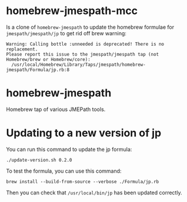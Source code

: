 # homebrew-jmespath-mcc
Is a clone of `homebrew-jmespath` to update the homebrew formulae for `jmespath/jmespath/jp` to get rid off brew warning:
```
Warning: Calling bottle :unneeded is deprecated! There is no replacement.
Please report this issue to the jmespath/jmespath tap (not Homebrew/brew or Homebrew/core):
  /usr/local/Homebrew/Library/Taps/jmespath/homebrew-jmespath/Formula/jp.rb:8
```

# homebrew-jmespath
Homebrew tap of various JMEPath tools.

# Updating to a new version of jp

You can run this command to update the jp formula:

```
./update-version.sh 0.2.0
```

To test the formula, you can use this command:

```
brew install --build-from-source --verbose ./Formula/jp.rb
```

Then you can check that `/usr/local/bin/jp` has been updated correctly.
